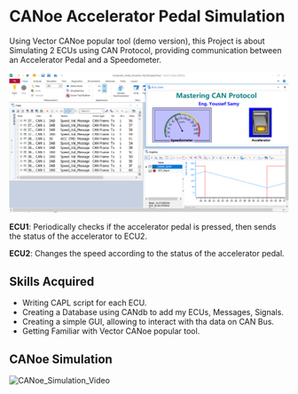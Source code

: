 # CANoe Accelerator Pedal Simulation
Using Vector CANoe popular tool (demo version), this Project is about Simulating 2 ECUs using CAN Protocol, providing communication between an Accelerator Pedal and a Speedometer. 

![Simulation_screenshot](https://github.com/YoussefSamy21/CANoe_Accelerator_CANBus_Simulation/blob/main/Simulation_screenshot.PNG)

**ECU1**: Periodically checks if the accelerator pedal is pressed, then sends the status of the accelerator to ECU2.  

**ECU2**: Changes the speed according to the status of the accelerator pedal.

## Skills Acquired
- Writing CAPL script for each ECU.
- Creating a Database using CANdb to add my ECUs, Messages, Signals.
- Creating a simple GUI, allowing to interact with tha data on CAN Bus. 
- Getting Familiar with Vector CANoe popular tool.

## CANoe Simulation 

![CANoe_Simulation_Video](https://github.com/YoussefSamy21/CANoe_Accelerator_CANBus_Simulation/blob/main/CANoe_Simulation_Video.gif)

